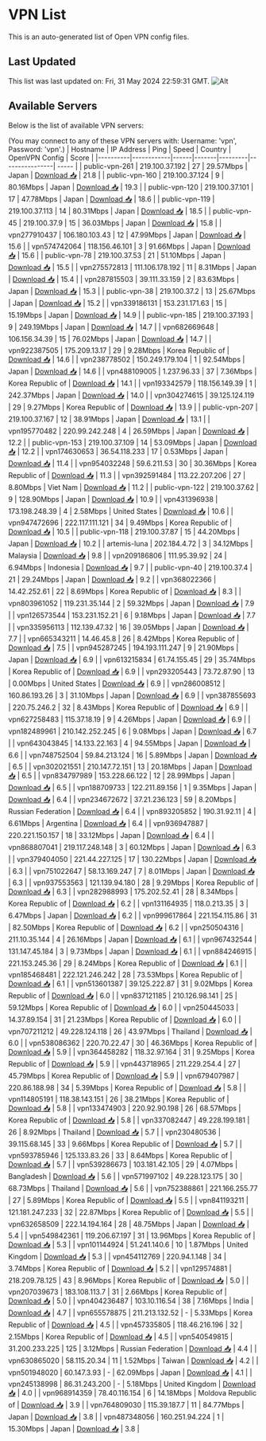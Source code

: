 # VPN List

This is an auto-generated list of Open VPN config files.

## Last Updated

This list was last updated on: Fri, 31 May 2024 22:59:31 GMT.
![Alt](https://repobeats.axiom.co/api/embed/186b98318ef1479477931607c1ad7d823f12451f.svg "Repobeats analytics image")

## Available Servers

Below is the list of available VPN servers:

(You may connect to any of these VPN servers with: Username: 'vpn', Password: 'vpn'.)
| Hostname | IP Address | Ping | Speed | Country | OpenVPN Config | Score |
|----------|------------|------|-------|---------|----------------| ----- |
| public-vpn-261 | 219.100.37.192 | 27 | 29.57Mbps | Japan | [Download 📥](./configs/server_0_JP.ovpn) | 21.8 |
| public-vpn-160 | 219.100.37.124 | 9 | 80.16Mbps | Japan | [Download 📥](./configs/server_1_JP.ovpn) | 19.3 |
| public-vpn-120 | 219.100.37.101 | 17 | 47.78Mbps | Japan | [Download 📥](./configs/server_2_JP.ovpn) | 18.6 |
| public-vpn-119 | 219.100.37.113 | 14 | 80.31Mbps | Japan | [Download 📥](./configs/server_3_JP.ovpn) | 18.5 |
| public-vpn-45 | 219.100.37.9 | 15 | 36.03Mbps | Japan | [Download 📥](./configs/server_4_JP.ovpn) | 15.8 |
| vpn277910437 | 106.180.103.43 | 12 | 47.99Mbps | Japan | [Download 📥](./configs/server_5_JP.ovpn) | 15.6 |
| vpn574742064 | 118.156.46.101 | 3 | 91.66Mbps | Japan | [Download 📥](./configs/server_6_JP.ovpn) | 15.6 |
| public-vpn-78 | 219.100.37.53 | 21 | 51.10Mbps | Japan | [Download 📥](./configs/server_7_JP.ovpn) | 15.5 |
| vpn275572813 | 111.106.178.192 | 11 | 8.31Mbps | Japan | [Download 📥](./configs/server_8_JP.ovpn) | 15.4 |
| vpn287815503 | 39.111.33.159 | 2 | 83.63Mbps | Japan | [Download 📥](./configs/server_9_JP.ovpn) | 15.3 |
| public-vpn-38 | 219.100.37.2 | 13 | 25.67Mbps | Japan | [Download 📥](./configs/server_10_JP.ovpn) | 15.2 |
| vpn339186131 | 153.231.171.63 | 15 | 15.19Mbps | Japan | [Download 📥](./configs/server_11_JP.ovpn) | 14.9 |
| public-vpn-185 | 219.100.37.193 | 9 | 249.19Mbps | Japan | [Download 📥](./configs/server_12_JP.ovpn) | 14.7 |
| vpn682669648 | 106.156.34.39 | 15 | 76.02Mbps | Japan | [Download 📥](./configs/server_13_JP.ovpn) | 14.7 |
| vpn922387505 | 175.209.13.17 | 29 | 9.28Mbps | Korea Republic of | [Download 📥](./configs/server_14_KR.ovpn) | 14.6 |
| vpn238778502 | 150.249.179.104 | 1 | 92.54Mbps | Japan | [Download 📥](./configs/server_15_JP.ovpn) | 14.6 |
| vpn488109005 | 1.237.96.33 | 37 | 7.36Mbps | Korea Republic of | [Download 📥](./configs/server_16_KR.ovpn) | 14.1 |
| vpn193342579 | 118.156.149.39 | 1 | 242.37Mbps | Japan | [Download 📥](./configs/server_17_JP.ovpn) | 14.0 |
| vpn304274615 | 39.125.124.119 | 29 | 9.27Mbps | Korea Republic of | [Download 📥](./configs/server_18_KR.ovpn) | 13.9 |
| public-vpn-207 | 219.100.37.167 | 12 | 38.91Mbps | Japan | [Download 📥](./configs/server_19_JP.ovpn) | 13.1 |
| vpn195770482 | 220.99.242.248 | 4 | 26.59Mbps | Japan | [Download 📥](./configs/server_20_JP.ovpn) | 12.2 |
| public-vpn-153 | 219.100.37.109 | 14 | 53.09Mbps | Japan | [Download 📥](./configs/server_21_JP.ovpn) | 12.2 |
| vpn174630653 | 36.54.118.233 | 17 | 0.53Mbps | Japan | [Download 📥](./configs/server_22_JP.ovpn) | 11.4 |
| vpn954032248 | 59.6.211.53 | 30 | 30.36Mbps | Korea Republic of | [Download 📥](./configs/server_23_KR.ovpn) | 11.3 |
| vpn392591484 | 113.22.207.206 | 27 | 8.80Mbps | Viet Nam | [Download 📥](./configs/server_24_VN.ovpn) | 11.2 |
| public-vpn-122 | 219.100.37.62 | 9 | 128.90Mbps | Japan | [Download 📥](./configs/server_25_JP.ovpn) | 10.9 |
| vpn431396938 | 173.198.248.39 | 4 | 2.58Mbps | United States | [Download 📥](./configs/server_26_US.ovpn) | 10.6 |
| vpn947472696 | 222.117.111.121 | 34 | 9.49Mbps | Korea Republic of | [Download 📥](./configs/server_27_KR.ovpn) | 10.5 |
| public-vpn-118 | 219.100.37.87 | 15 | 44.20Mbps | Japan | [Download 📥](./configs/server_28_JP.ovpn) | 10.2 |
| artemis-luna | 202.184.4.72 | 3 | 34.12Mbps | Malaysia | [Download 📥](./configs/server_29_MY.ovpn) | 9.8 |
| vpn209186806 | 111.95.39.92 | 24 | 6.94Mbps | Indonesia | [Download 📥](./configs/server_30_ID.ovpn) | 9.7 |
| public-vpn-40 | 219.100.37.4 | 21 | 29.24Mbps | Japan | [Download 📥](./configs/server_31_JP.ovpn) | 9.2 |
| vpn368022366 | 14.42.252.61 | 22 | 8.69Mbps | Korea Republic of | [Download 📥](./configs/server_32_KR.ovpn) | 8.3 |
| vpn803961052 | 119.231.35.144 | 2 | 59.32Mbps | Japan | [Download 📥](./configs/server_33_JP.ovpn) | 7.9 |
| vpn126573544 | 153.231.152.21 | 6 | 9.18Mbps | Japan | [Download 📥](./configs/server_34_JP.ovpn) | 7.7 |
| vpn335956113 | 112.139.47.32 | 16 | 39.05Mbps | Japan | [Download 📥](./configs/server_35_JP.ovpn) | 7.7 |
| vpn665343211 | 14.46.45.8 | 26 | 8.42Mbps | Korea Republic of | [Download 📥](./configs/server_36_KR.ovpn) | 7.5 |
| vpn945287245 | 194.193.111.247 | 9 | 21.90Mbps | Japan | [Download 📥](./configs/server_37_JP.ovpn) | 6.9 |
| vpn613215834 | 61.74.155.45 | 29 | 35.74Mbps | Korea Republic of | [Download 📥](./configs/server_38_KR.ovpn) | 6.9 |
| vpn293205443 | 73.72.87.90 | 13 | 0.00Mbps | United States | [Download 📥](./configs/server_39_US.ovpn) | 6.9 |
| vpn286008512 | 160.86.193.26 | 3 | 31.10Mbps | Japan | [Download 📥](./configs/server_40_JP.ovpn) | 6.9 |
| vpn387855693 | 220.75.246.2 | 32 | 8.43Mbps | Korea Republic of | [Download 📥](./configs/server_41_KR.ovpn) | 6.9 |
| vpn627258483 | 115.37.18.19 | 9 | 4.26Mbps | Japan | [Download 📥](./configs/server_42_JP.ovpn) | 6.9 |
| vpn182489961 | 210.142.252.245 | 6 | 9.08Mbps | Japan | [Download 📥](./configs/server_43_JP.ovpn) | 6.7 |
| vpn643043845 | 14.133.22.163 | 4 | 94.55Mbps | Japan | [Download 📥](./configs/server_44_JP.ovpn) | 6.6 |
| vpn748752504 | 59.84.213.124 | 16 | 5.89Mbps | Japan | [Download 📥](./configs/server_45_JP.ovpn) | 6.5 |
| vpn302021551 | 210.147.72.151 | 13 | 20.18Mbps | Japan | [Download 📥](./configs/server_46_JP.ovpn) | 6.5 |
| vpn834797989 | 153.228.66.122 | 12 | 28.99Mbps | Japan | [Download 📥](./configs/server_47_JP.ovpn) | 6.5 |
| vpn188709733 | 122.211.89.156 | 1 | 9.35Mbps | Japan | [Download 📥](./configs/server_48_JP.ovpn) | 6.4 |
| vpn234672672 | 37.21.236.123 | 59 | 8.20Mbps | Russian Federation | [Download 📥](./configs/server_49_RU.ovpn) | 6.4 |
| vpn893205852 | 190.31.92.11 | 4 | 6.61Mbps | Argentina | [Download 📥](./configs/server_50_AR.ovpn) | 6.4 |
| vpn936947887 | 220.221.150.157 | 18 | 33.12Mbps | Japan | [Download 📥](./configs/server_51_JP.ovpn) | 6.4 |
| vpn868807041 | 219.117.248.148 | 3 | 60.12Mbps | Japan | [Download 📥](./configs/server_52_JP.ovpn) | 6.3 |
| vpn379404050 | 221.44.227.125 | 17 | 130.22Mbps | Japan | [Download 📥](./configs/server_53_JP.ovpn) | 6.3 |
| vpn751022647 | 58.13.169.247 | 7 | 8.01Mbps | Japan | [Download 📥](./configs/server_54_JP.ovpn) | 6.3 |
| vpn937553563 | 121.139.94.180 | 28 | 9.29Mbps | Korea Republic of | [Download 📥](./configs/server_55_KR.ovpn) | 6.3 |
| vpn282988993 | 175.202.52.41 | 28 | 8.34Mbps | Korea Republic of | [Download 📥](./configs/server_56_KR.ovpn) | 6.2 |
| vpn131164935 | 118.0.213.35 | 3 | 6.47Mbps | Japan | [Download 📥](./configs/server_57_JP.ovpn) | 6.2 |
| vpn999617864 | 221.154.115.86 | 31 | 82.50Mbps | Korea Republic of | [Download 📥](./configs/server_58_KR.ovpn) | 6.2 |
| vpn250504316 | 211.10.35.144 | 4 | 26.16Mbps | Japan | [Download 📥](./configs/server_59_JP.ovpn) | 6.1 |
| vpn967432544 | 131.147.45.184 | 3 | 9.73Mbps | Japan | [Download 📥](./configs/server_60_JP.ovpn) | 6.1 |
| vpn884246915 | 221.153.245.36 | 29 | 8.24Mbps | Korea Republic of | [Download 📥](./configs/server_61_KR.ovpn) | 6.1 |
| vpn185468481 | 222.121.246.242 | 28 | 73.53Mbps | Korea Republic of | [Download 📥](./configs/server_62_KR.ovpn) | 6.1 |
| vpn513601387 | 39.125.222.87 | 31 | 9.02Mbps | Korea Republic of | [Download 📥](./configs/server_63_KR.ovpn) | 6.0 |
| vpn837121185 | 210.126.98.141 | 25 | 59.12Mbps | Korea Republic of | [Download 📥](./configs/server_64_KR.ovpn) | 6.0 |
| vpn250445033 | 14.37.89.154 | 31 | 21.23Mbps | Korea Republic of | [Download 📥](./configs/server_65_KR.ovpn) | 6.0 |
| vpn707211212 | 49.228.124.118 | 26 | 43.97Mbps | Thailand | [Download 📥](./configs/server_66_TH.ovpn) | 6.0 |
| vpn538086362 | 220.70.22.47 | 30 | 46.36Mbps | Korea Republic of | [Download 📥](./configs/server_67_KR.ovpn) | 5.9 |
| vpn364458282 | 118.32.97.164 | 31 | 9.25Mbps | Korea Republic of | [Download 📥](./configs/server_68_KR.ovpn) | 5.9 |
| vpn443718965 | 211.229.254.4 | 27 | 45.79Mbps | Korea Republic of | [Download 📥](./configs/server_69_KR.ovpn) | 5.9 |
| vpn679407987 | 220.86.188.98 | 34 | 5.39Mbps | Korea Republic of | [Download 📥](./configs/server_70_KR.ovpn) | 5.8 |
| vpn114805191 | 118.38.143.151 | 26 | 38.21Mbps | Korea Republic of | [Download 📥](./configs/server_71_KR.ovpn) | 5.8 |
| vpn133474903 | 220.92.90.198 | 26 | 68.57Mbps | Korea Republic of | [Download 📥](./configs/server_72_KR.ovpn) | 5.8 |
| vpn337082447 | 49.228.199.181 | 26 | 8.92Mbps | Thailand | [Download 📥](./configs/server_73_TH.ovpn) | 5.7 |
| vpn230480536 | 39.115.68.145 | 33 | 9.66Mbps | Korea Republic of | [Download 📥](./configs/server_74_KR.ovpn) | 5.7 |
| vpn593785946 | 125.133.83.26 | 33 | 8.64Mbps | Korea Republic of | [Download 📥](./configs/server_75_KR.ovpn) | 5.7 |
| vpn539286673 | 103.181.42.105 | 29 | 4.07Mbps | Bangladesh | [Download 📥](./configs/server_76_BD.ovpn) | 5.6 |
| vpn571997102 | 49.228.123.175 | 30 | 68.73Mbps | Thailand | [Download 📥](./configs/server_77_TH.ovpn) | 5.6 |
| vpn752388861 | 221.166.255.77 | 27 | 5.89Mbps | Korea Republic of | [Download 📥](./configs/server_78_KR.ovpn) | 5.5 |
| vpn841193211 | 121.181.247.233 | 32 | 22.87Mbps | Korea Republic of | [Download 📥](./configs/server_79_KR.ovpn) | 5.5 |
| vpn632658509 | 222.14.194.164 | 28 | 48.75Mbps | Japan | [Download 📥](./configs/server_80_JP.ovpn) | 5.4 |
| vpn549842361 | 119.206.67.197 | 31 | 13.96Mbps | Korea Republic of | [Download 📥](./configs/server_81_KR.ovpn) | 5.3 |
| vpn101144924 | 51.241.140.6 | 10 | 1.87Mbps | United Kingdom | [Download 📥](./configs/server_82_GB.ovpn) | 5.3 |
| vpn454112769 | 220.94.1.148 | 34 | 3.74Mbps | Korea Republic of | [Download 📥](./configs/server_83_KR.ovpn) | 5.2 |
| vpn129574881 | 218.209.78.125 | 43 | 8.96Mbps | Korea Republic of | [Download 📥](./configs/server_84_KR.ovpn) | 5.0 |
| vpn207039673 | 183.108.113.7 | 31 | 2.66Mbps | Korea Republic of | [Download 📥](./configs/server_85_KR.ovpn) | 5.0 |
| vpn404236487 | 103.10.116.54 | 38 | 7.16Mbps | India | [Download 📥](./configs/server_86_IN.ovpn) | 4.7 |
| vpn655578875 | 211.213.132.52 | - | 5.33Mbps | Korea Republic of | [Download 📥](./configs/server_87_KR.ovpn) | 4.5 |
| vpn457335805 | 118.46.216.196 | 32 | 2.15Mbps | Korea Republic of | [Download 📥](./configs/server_88_KR.ovpn) | 4.5 |
| vpn540549815 | 31.200.233.225 | 125 | 3.12Mbps | Russian Federation | [Download 📥](./configs/server_89_RU.ovpn) | 4.4 |
| vpn630865020 | 58.115.20.34 | 11 | 1.52Mbps | Taiwan | [Download 📥](./configs/server_90_TW.ovpn) | 4.2 |
| vpn501948020 | 60.147.3.93 | - | 62.09Mbps | Japan | [Download 📥](./configs/server_91_JP.ovpn) | 4.1 |
| vpn245138998 | 86.31.243.200 | - | 5.18Mbps | United Kingdom | [Download 📥](./configs/server_92_GB.ovpn) | 4.0 |
| vpn968914359 | 78.40.116.154 | 6 | 14.18Mbps | Moldova Republic of | [Download 📥](./configs/server_93_MD.ovpn) | 3.9 |
| vpn764809030 | 115.39.187.7 | 11 | 84.77Mbps | Japan | [Download 📥](./configs/server_94_JP.ovpn) | 3.8 |
| vpn487348056 | 160.251.94.224 | 1 | 15.30Mbps | Japan | [Download 📥](./configs/server_95_JP.ovpn) | 3.8 |
